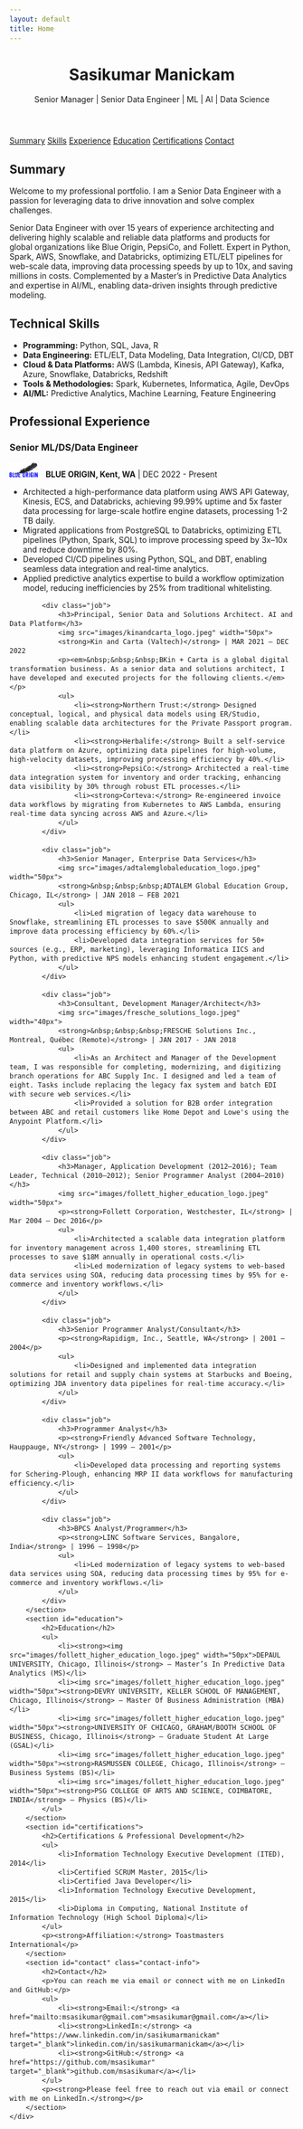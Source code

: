 ```yaml
---
layout: default
title: Home
---
```

<meta charset="UTF-8">
<meta name="viewport" content="width=device-width, initial-scale=1.0">
<title>{{ page.title | default: site.title }}</title>
<link rel="stylesheet" href="/assets/css/styles.css">
<header>
        <h1>Sasikumar Manickam</h1>
        <p>Senior Manager | Senior Data Engineer | ML | AI | Data Science</p>
</header>
<div class="container">
<nav>
    <a href="#summary">Summary</a>
    <a href="#skills">Skills</a>
    <a href="#experience">Experience</a>
    <a href="#education">Education</a>
    <a href="#certifications">Certifications</a>
    <a href="#contact">Contact</a>
</nav>
        <section id="summary">
            <h2>Summary</h2>
            <p>Welcome to my professional portfolio. I am a Senior Data Engineer with a passion for leveraging data to drive innovation and solve complex challenges.</p>
            <p>Senior Data Engineer with over 15 years of experience architecting and delivering highly scalable and reliable data platforms and products for global organizations like Blue Origin, PepsiCo, and Follett. Expert in Python, Spark, AWS, Snowflake, and Databricks, optimizing ETL/ELT pipelines for web-scale data, improving data processing speeds by up to 10x, and saving millions in costs. Complemented by a Master’s in Predictive Data Analytics and expertise in AI/ML, enabling data-driven insights through predictive modeling.</p>
        </section>
        <section id="skills">
            <h2>Technical Skills</h2>
            <ul>
                <li><strong>Programming:</strong> Python, SQL, Java, R</li>
                <li><strong>Data Engineering:</strong> ETL/ELT, Data Modeling, Data Integration, CI/CD, DBT</li>
                <li><strong>Cloud & Data Platforms:</strong> AWS (Lambda, Kinesis, API Gateway), Kafka, Azure, Snowflake, Databricks, Redshift</li>
                <li><strong>Tools & Methodologies:</strong> Spark, Kubernetes, Informatica, Agile, DevOps</li>
                <li><strong>AI/ML:</strong> Predictive Analytics, Machine Learning, Feature Engineering</li>
            </ul>
        </section>
        <section id="experience">
            <h2>Professional Experience</h2>
            <div class="job">
                <h3>Senior ML/DS/Data Engineer</h3>
                <img src="images/logo_blue_origin.png" width="50px">
                <strong>&nbsp;&nbsp;&nbsp;BLUE ORIGIN, Kent, WA</strong> | DEC 2022 - Present
                <ul>
                    <li>Architected a high-performance data platform using AWS API Gateway, Kinesis, ECS, and Databricks, achieving 99.99% uptime and 5x faster data processing for large-scale hotfire engine datasets, processing 1-2 TB daily.</li>
                    <li>Migrated applications from PostgreSQL to Databricks, optimizing ETL pipelines (Python, Spark, SQL) to improve processing speed by 3x–10x and reduce downtime by 80%.</li>
                    <li>Developed CI/CD pipelines using Python, SQL, and DBT, enabling seamless data integration and real-time analytics.</li>
                    <li>Applied predictive analytics expertise to build a workflow optimization model, reducing inefficiencies by 25% from traditional whitelisting.</li>
                </ul>
            </div>

            <div class="job">
                <h3>Principal, Senior Data and Solutions Architect. AI and Data Platform</h3>
                <img src="images/kinandcarta_logo.jpeg" width="50px">
                <strong>Kin and Carta (Valtech)</strong> | MAR 2021 – DEC 2022
                <p><em>&nbsp;&nbsp;&nbsp;BKin + Carta is a global digital transformation business. As a senior data and solutions architect, I have developed and executed projects for the following clients.</em></p>
                <ul>
                    <li><strong>Northern Trust:</strong> Designed conceptual, logical, and physical data models using ER/Studio, enabling scalable data architectures for the Private Passport program.</li>
                    <li><strong>Herbalife:</strong> Built a self-service data platform on Azure, optimizing data pipelines for high-volume, high-velocity datasets, improving processing efficiency by 40%.</li>
                    <li><strong>PepsiCo:</strong> Architected a real-time data integration system for inventory and order tracking, enhancing data visibility by 30% through robust ETL processes.</li>
                    <li><strong>Corteva:</strong> Re-engineered invoice data workflows by migrating from Kubernetes to AWS Lambda, ensuring real-time data syncing across AWS and Azure.</li>
                </ul>
            </div>

            <div class="job">
                <h3>Senior Manager, Enterprise Data Services</h3>
                <img src="images/adtalemglobaleducation_logo.jpeg" width="50px">
                <strong>&nbsp;&nbsp;&nbsp;ADTALEM Global Education Group, Chicago, IL</strong> | JAN 2018 – FEB 2021
                <ul>
                    <li>Led migration of legacy data warehouse to Snowflake, streamlining ETL processes to save $500K annually and improve data processing efficiency by 60%.</li>
                    <li>Developed data integration services for 50+ sources (e.g., ERP, marketing), leveraging Informatica IICS and Python, with predictive NPS models enhancing student engagement.</li>
                </ul>
            </div>

            <div class="job">
                <h3>Consultant, Development Manager/Architect</h3>
                <img src="images/fresche_solutions_logo.jpeg" width="40px">
                <strong>&nbsp;&nbsp;&nbsp;FRESCHE Solutions Inc., Montreal, Québec (Remote)</strong> | JAN 2017 - JAN 2018
                <ul>
                    <li>As an Architect and Manager of the Development team, I was responsible for completing, modernizing, and digitizing branch operations for ABC Supply Inc. I designed and led a team of eight. Tasks include replacing the legacy fax system and batch EDI with secure web services.</li>
                    <li>Provided a solution for B2B order integration between ABC and retail customers like Home Depot and Lowe's using the Anypoint Platform.</li>
                </ul>
            </div>

            <div class="job">
                <h3>Manager, Application Development (2012–2016); Team Leader, Technical (2010–2012); Senior Programmer Analyst (2004–2010)</h3>
                <img src="images/follett_higher_education_logo.jpeg" width="50px">
                <p><strong>Follett Corporation, Westchester, IL</strong> | Mar 2004 – Dec 2016</p>
                <ul>
                    <li>Architected a scalable data integration platform for inventory management across 1,400 stores, streamlining ETL processes to save $18M annually in operational costs.</li>
                    <li>Led modernization of legacy systems to web-based data services using SOA, reducing data processing times by 95% for e-commerce and inventory workflows.</li>
                </ul>
            </div>

            <div class="job">
                <h3>Senior Programmer Analyst/Consultant</h3>
                <p><strong>Rapidigm, Inc., Seattle, WA</strong> | 2001 – 2004</p>
                <ul>
                    <li>Designed and implemented data integration solutions for retail and supply chain systems at Starbucks and Boeing, optimizing JDA inventory data pipelines for real-time accuracy.</li>
                </ul>
            </div>

            <div class="job">
                <h3>Programmer Analyst</h3>
                <p><strong>Friendly Advanced Software Technology, Hauppauge, NY</strong> | 1999 – 2001</p>
                <ul>
                    <li>Developed data processing and reporting systems for Schering-Plough, enhancing MRP II data workflows for manufacturing efficiency.</li>
                </ul>
            </div>

            <div class="job">
                <h3>BPCS Analyst/Programmer</h3>
                <p><strong>LINC Software Services, Bangalore, India</strong> | 1996 – 1998</p>
                <ul>
                    <li>Led modernization of legacy systems to web-based data services using SOA, reducing data processing times by 95% for e-commerce and inventory workflows.</li>
                </ul>
            </div>
        </section>
        <section id="education">
            <h2>Education</h2>
            <ul>
                <li><strong><img src="images/follett_higher_education_logo.jpeg" width="50px">DEPAUL UNIVERSITY, Chicago, Illinois</strong> – Master’s In Predictive Data Analytics (MS)</li>
                <li><img src="images/follett_higher_education_logo.jpeg" width="50px"><strong>DEVRY UNIVERSITY, KELLER SCHOOL OF MANAGEMENT, Chicago, Illinois</strong> – Master Of Business Administration (MBA)</li>
                <li><img src="images/follett_higher_education_logo.jpeg" width="50px"><strong>UNIVERSITY OF CHICAGO, GRAHAM/BOOTH SCHOOL OF BUSINESS, Chicago, Illinois</strong> – Graduate Student At Large (GSAL)</li>
                <li><img src="images/follett_higher_education_logo.jpeg" width="50px"><strong>RASMUSSEN COLLEGE, Chicago, Illinois</strong> – Business Systems (BS)</li>
                <li><img src="images/follett_higher_education_logo.jpeg" width="50px"><strong>PSG COLLEGE OF ARTS AND SCIENCE, COIMBATORE, INDIA</strong> – Physics (BS)</li>
            </ul>
        </section>
        <section id="certifications">
            <h2>Certifications & Professional Development</h2>
            <ul>
                <li>Information Technology Executive Development (ITED), 2014</li>
                <li>Certified SCRUM Master, 2015</li>
                <li>Certified Java Developer</li>
                <li>Information Technology Executive Development, 2015</li>
                <li>Diploma in Computing, National Institute of Information Technology (High School Diploma)</li>
            </ul>
            <p><strong>Affiliation:</strong> Toastmasters International</p>
        </section>
        <section id="contact" class="contact-info">
            <h2>Contact</h2>
            <p>You can reach me via email or connect with me on LinkedIn and GitHub:</p>
            <ul>
                <li><strong>Email:</strong> <a href="mailto:msasikumar@gmail.com">msasikumar@gmail.com</a></li>
                <li><strong>LinkedIn:</strong> <a href="https://www.linkedin.com/in/sasikumarmanickam" target="_blank">linkedin.com/in/sasikumarmanickam</a></li>
                <li><strong>GitHub:</strong> <a href="https://github.com/msasikumar" target="_blank">github.com/msasikumar</a></li>
            </ul>
            <p><strong>Please feel free to reach out via email or connect with me on LinkedIn.</strong></p>
        </section>
    </div>
